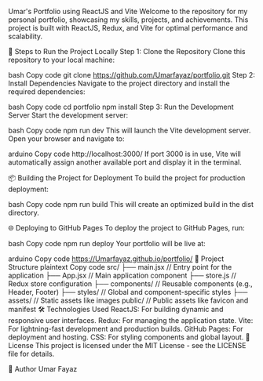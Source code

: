 Umar's Portfolio using ReactJS and Vite
Welcome to the repository for my personal portfolio, showcasing my skills, projects, and achievements. This project is built with ReactJS, Redux, and Vite for optimal performance and scalability.

🚀 Steps to Run the Project Locally
Step 1: Clone the Repository
Clone this repository to your local machine:

bash
Copy code
git clone https://github.com/Umarfayaz/portfolio.git
Step 2: Install Dependencies
Navigate to the project directory and install the required dependencies:

bash
Copy code
cd portfolio
npm install
Step 3: Run the Development Server
Start the development server:

bash
Copy code
npm run dev
This will launch the Vite development server. Open your browser and navigate to:

arduino
Copy code
http://localhost:3000/
If port 3000 is in use, Vite will automatically assign another available port and display it in the terminal.

📦 Building the Project for Deployment
To build the project for production deployment:

bash
Copy code
npm run build
This will create an optimized build in the dist directory.

🌐 Deploying to GitHub Pages
To deploy the project to GitHub Pages, run:

bash
Copy code
npm run deploy
Your portfolio will be live at:

arduino
Copy code
https://Umarfayaz.github.io/portfolio/
📁 Project Structure
plaintext
Copy code
src/
├── main.jsx         // Entry point for the application
├── App.jsx          // Main application component
├── store.js         // Redux store configuration
├── components/      // Reusable components (e.g., Header, Footer)
├── styles/          // Global and component-specific styles
├── assets/          // Static assets like images
public/              // Public assets like favicon and manifest
🛠️ Technologies Used
ReactJS: For building dynamic and responsive user interfaces.
Redux: For managing the application state.
Vite: For lightning-fast development and production builds.
GitHub Pages: For deployment and hosting.
CSS: For styling components and global layout.
📜 License
This project is licensed under the MIT License - see the LICENSE file for details.

👤 Author
Umar Fayaz
